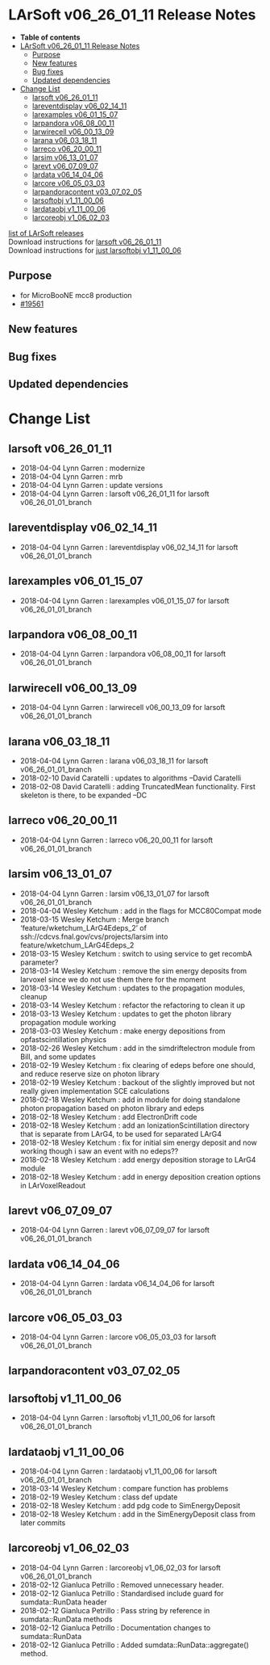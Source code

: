 LArSoft v06\_26\_01\_11 Release Notes
=============================================================================

-   **Table of contents**
-   [LArSoft v06\_26\_01\_11 Release Notes](#LArSoft-v06_26_01_11-Release-Notes)
    -   [Purpose](#Purpose)
    -   [New features](#New-features)
    -   [Bug fixes](#Bug-fixes)
    -   [Updated dependencies](#Updated-dependencies)
-   [Change List](#Change-List)
    -   [larsoft v06\_26\_01\_11](#larsoft-v06_26_01_11)
    -   [lareventdisplay v06\_02\_14\_11](#lareventdisplay-v06_02_14_11)
    -   [larexamples v06\_01\_15\_07](#larexamples-v06_01_15_07)
    -   [larpandora v06\_08\_00\_11](#larpandora-v06_08_00_11)
    -   [larwirecell v06\_00\_13\_09](#larwirecell-v06_00_13_09)
    -   [larana v06\_03\_18\_11](#larana-v06_03_18_11)
    -   [larreco v06\_20\_00\_11](#larreco-v06_20_00_11)
    -   [larsim v06\_13\_01\_07](#larsim-v06_13_01_07)
    -   [larevt v06\_07\_09\_07](#larevt-v06_07_09_07)
    -   [lardata v06\_14\_04\_06](#lardata-v06_14_04_06)
    -   [larcore v06\_05\_03\_03](#larcore-v06_05_03_03)
    -   [larpandoracontent v03\_07\_02\_05](#larpandoracontent-v03_07_02_05)
    -   [larsoftobj v1\_11\_00\_06](#larsoftobj-v1_11_00_06)
    -   [lardataobj v1\_11\_00\_06](#lardataobj-v1_11_00_06)
    -   [larcoreobj v1\_06\_02\_03](#larcoreobj-v1_06_02_03)

[list of LArSoft releases](LArSoft_release_list)\
Download instructions for [larsoft v06\_26\_01\_11](http://scisoft.fnal.gov/scisoft/bundles/larsoft/v06_26_01_11/larsoft-v06_26_01_11.html)\
Download instructions for [just larsoftobj v1\_11\_00\_06](http://scisoft.fnal.gov/scisoft/bundles/larsoftobj/v1_11_00_06/larsoftobj-v1_11_00_06.html)

Purpose
--------------------

-   for MicroBooNE mcc8 production
-   [\#19561](/redmine/issues/19561 "Support: Request patch release larsoft v06_26_01_11 (Closed)")

New features
------------------------------

Bug fixes
------------------------

Updated dependencies
----------------------------------------------

Change List
============================

larsoft v06\_26\_01\_11
-------------------------------------------------

-   2018-04-04 Lynn Garren : modernize
-   2018-04-04 Lynn Garren : mrb
-   2018-04-04 Lynn Garren : update versions
-   2018-04-04 Lynn Garren : larsoft v06\_26\_01\_11 for larsoft v06\_26\_01\_01\_branch

lareventdisplay v06\_02\_14\_11
-----------------------------------------------------------------

-   2018-04-04 Lynn Garren : lareventdisplay v06\_02\_14\_11 for larsoft v06\_26\_01\_01\_branch

larexamples v06\_01\_15\_07
---------------------------------------------------------

-   2018-04-04 Lynn Garren : larexamples v06\_01\_15\_07 for larsoft v06\_26\_01\_01\_branch

larpandora v06\_08\_00\_11
-------------------------------------------------------

-   2018-04-04 Lynn Garren : larpandora v06\_08\_00\_11 for larsoft v06\_26\_01\_01\_branch

larwirecell v06\_00\_13\_09
---------------------------------------------------------

-   2018-04-04 Lynn Garren : larwirecell v06\_00\_13\_09 for larsoft v06\_26\_01\_01\_branch

larana v06\_03\_18\_11
-----------------------------------------------

-   2018-04-04 Lynn Garren : larana v06\_03\_18\_11 for larsoft v06\_26\_01\_01\_branch
-   2018-02-10 David Caratelli : updates to algorithms –David Caratelli
-   2018-02-08 David Caratelli : adding TruncatedMean functionality. First skeleton is there, to be expanded –DC

larreco v06\_20\_00\_11
-------------------------------------------------

-   2018-04-04 Lynn Garren : larreco v06\_20\_00\_11 for larsoft v06\_26\_01\_01\_branch

larsim v06\_13\_01\_07
-----------------------------------------------

-   2018-04-04 Lynn Garren : larsim v06\_13\_01\_07 for larsoft v06\_26\_01\_01\_branch
-   2018-04-04 Wesley Ketchum : add in the flags for MCC80Compat mode
-   2018-03-15 Wesley Ketchum : Merge branch ‘feature/wketchum\_LArG4Edeps\_2’ of ssh://cdcvs.fnal.gov/cvs/projects/larsim into feature/wketchum\_LArG4Edeps\_2
-   2018-03-15 Wesley Ketchum : switch to using service to get recombA parameter?
-   2018-03-14 Wesley Ketchum : remove the sim energy deposits from larvoxel since we do not use them there for the moment
-   2018-03-14 Wesley Ketchum : updates to the propagation modules, cleanup
-   2018-03-14 Wesley Ketchum : refactor the refactoring to clean it up
-   2018-03-13 Wesley Ketchum : updates to get the photon library propagation module working
-   2018-03-03 Wesley Ketchum : make energy depositions from opfastscintillation physics
-   2018-02-26 Wesley Ketchum : add in the simdriftelectron module from Bill, and some updates
-   2018-02-19 Wesley Ketchum : fix clearing of edeps before one should, and reduce reserve size on photon library
-   2018-02-19 Wesley Ketchum : backout of the slightly improved but not really given implementation SCE calculations
-   2018-02-18 Wesley Ketchum : add in module for doing standalone photon propagation based on photon library and edeps
-   2018-02-18 Wesley Ketchum : add ElectronDrift code
-   2018-02-18 Wesley Ketchum : add an IonizationScintillation directory that is separate from LArG4, to be used for separated LArG4
-   2018-02-18 Wesley Ketchum : fix for initial sim energy deposit and now working though i saw an event with no edeps??
-   2018-02-18 Wesley Ketchum : add energy deposition storage to LArG4 module
-   2018-02-18 Wesley Ketchum : add in energy deposition creation options in LArVoxelReadout

larevt v06\_07\_09\_07
-----------------------------------------------

-   2018-04-04 Lynn Garren : larevt v06\_07\_09\_07 for larsoft v06\_26\_01\_01\_branch

lardata v06\_14\_04\_06
-------------------------------------------------

-   2018-04-04 Lynn Garren : lardata v06\_14\_04\_06 for larsoft v06\_26\_01\_01\_branch

larcore v06\_05\_03\_03
-------------------------------------------------

-   2018-04-04 Lynn Garren : larcore v06\_05\_03\_03 for larsoft v06\_26\_01\_01\_branch

larpandoracontent v03\_07\_02\_05
---------------------------------------------------------------------

larsoftobj v1\_11\_00\_06
-----------------------------------------------------

-   2018-04-04 Lynn Garren : larsoftobj v1\_11\_00\_06 for larsoft v06\_26\_01\_01\_branch

lardataobj v1\_11\_00\_06
-----------------------------------------------------

-   2018-04-04 Lynn Garren : lardataobj v1\_11\_00\_06 for larsoft v06\_26\_01\_01\_branch
-   2018-03-14 Wesley Ketchum : compare function has problems
-   2018-02-19 Wesley Ketchum : class def update
-   2018-02-18 Wesley Ketchum : add pdg code to SimEnergyDeposit
-   2018-02-18 Wesley Ketchum : add in the SimEnergyDeposit class from later commits

larcoreobj v1\_06\_02\_03
-----------------------------------------------------

-   2018-04-04 Lynn Garren : larcoreobj v1\_06\_02\_03 for larsoft v06\_26\_01\_01\_branch
-   2018-02-12 Gianluca Petrillo : Removed unnecessary header.
-   2018-02-12 Gianluca Petrillo : Standardised include guard for sumdata::RunData header
-   2018-02-12 Gianluca Petrillo : Pass string by reference in sumdata::RunData methods
-   2018-02-12 Gianluca Petrillo : Documentation changes to sumdata::RunData
-   2018-02-12 Gianluca Petrillo : Added sumdata::RunData::aggregate() method.

